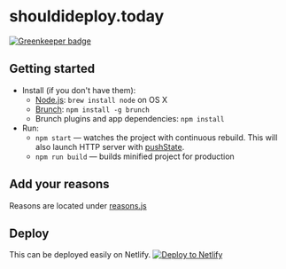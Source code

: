 # shouldideploy.today

[![Greenkeeper badge](https://badges.greenkeeper.io/baires/shouldideploy.svg)](https://greenkeeper.io/)

## Getting started

* Install (if you don't have them):
    * [Node.js](http://nodejs.org): `brew install node` on OS X
    * [Brunch](http://brunch.io): `npm install -g brunch`
    * Brunch plugins and app dependencies: `npm install`
* Run:
    * `npm start` — watches the project with continuous rebuild. This will also launch HTTP server with [pushState](https://developer.mozilla.org/en-US/docs/Web/Guide/API/DOM/Manipulating_the_browser_history).
    * `npm run build` — builds minified project for production

## Add your reasons

Reasons are located under [reasons.js](https://github.com/baires/shouldideploy/tree/master/app/reasons.js)

## Deploy
This can be deployed easily on Netlify.
[![Deploy to Netlify](https://www.netlify.com/img/deploy/button.svg)](https://app.netlify.com/start/deploy?repository=https://github.com/baires/shouldideploy/)
